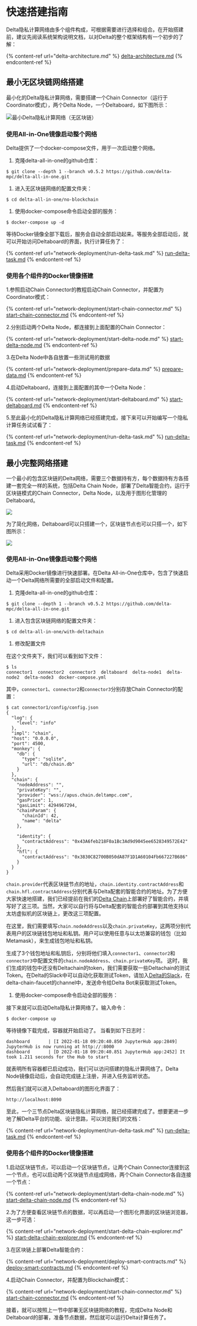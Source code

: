 # 快速搭建指南

Delta隐私计算网络由多个组件构成，可根据需要进行选择和组合。在开始搭建前，建议先阅读系统架构说明文档，以对Delta的整个框架结构有一个初步的了解：

{% content-ref url="delta-architecture.md" %}
[delta-architecture.md](delta-architecture.md)
{% endcontent-ref %}

## 最小无区块链网络搭建

最小化的Delta隐私计算网络，需要搭建一个Chain Connector（运行于Coordinator模式），两个Delta Node，一个Deltaboard，如下图所示：

![最小Delta隐私计算网络（无区块链）](.gitbook/assets/88fbc43f76d794b066889a7cac4d4f4.png)

### 使用All-in-One镜像启动整个网络

Delta提供了一个docker-compose文件，用于一次启动整个网络。

1. 克隆delta-all-in-one的github仓库：

```
$ git clone --depth 1 --branch v0.5.2 https://github.com/delta-mpc/delta-all-in-one.git
```

1. 进入无区块链网络的配置文件夹：

```
$ cd delta-all-in-one/no-blockchain
```

1. 使用docker-compose命令启动全部的服务：

```
$ docker-compose up -d
```

等待Docker镜像全部下载后，服务会自动全部启动起来。等服务全部启动后，就可以开始访问Deltaboard的界面，执行计算任务了：

{% content-ref url="network-deployment/run-delta-task.md" %}
[run-delta-task.md](network-deployment/run-delta-task.md)
{% endcontent-ref %}

### 使用各个组件的Docker镜像搭建

1.参照启动Chain Connector的教程启动Chain Connector，并配置为Coordinator模式：

{% content-ref url="network-deployment/start-chain-connector.md" %}
[start-chain-connector.md](network-deployment/start-chain-connector.md)
{% endcontent-ref %}

2.分别启动两个Delta Node，都连接到上面配置的Chain Connector：

{% content-ref url="network-deployment/start-delta-node.md" %}
[start-delta-node.md](network-deployment/start-delta-node.md)
{% endcontent-ref %}

3.在Delta Node中各自放置一些测试用的数据

{% content-ref url="network-deployment/prepare-data.md" %}
[prepare-data.md](network-deployment/prepare-data.md)
{% endcontent-ref %}

4.启动Deltaboard，连接到上面配置的其中一个Delta Node：

{% content-ref url="network-deployment/start-deltaboard.md" %}
[start-deltaboard.md](network-deployment/start-deltaboard.md)
{% endcontent-ref %}

5.至此最小化的Delta隐私计算网络已经搭建完成，接下来可以开始编写一个隐私计算任务试试看了：

{% content-ref url="network-deployment/run-delta-task.md" %}
[run-delta-task.md](network-deployment/run-delta-task.md)
{% endcontent-ref %}

## 最小完整网络搭建

一个最小的包含区块链的Delta网络，需要三个数据持有方，每个数据持有方各搭建一套完全一样的系统，包括Delta Chain Node，部署了Delta智能合约，运行于区块链模式的Chain Connector，Delta Node，以及用于图形化管理的Deltaboard。

![](.gitbook/assets/delta-with-multi-chain.png)

为了简化网络，Deltaboard可以只搭建一个，区块链节点也可以只搭一个，如下图所示：

![](.gitbook/assets/delta-with-single-chain.png)

### 使用All-in-One镜像启动整个网络

Delta采用Docker镜像进行快速部署。在Delta All-in-One仓库中，包含了快速启动一个Delta网络所需要的全部启动文件和配置。

1. 克隆delta-all-in-one的github仓库：

```
$ git clone --depth 1 --branch v0.5.2 https://github.com/delta-mpc/delta-all-in-one.git
```

1. 进入包含区块链网络的配置文件夹：

```
$ cd delta-all-in-one/with-deltachain
```

1. 修改配置文件

在这个文件夹下，我们可以看到如下文件：

```
$ ls
connector1  connector2  connector3  deltaboard  delta-node1  delta-node2  delta-node3  docker-compose.yml
```

其中，`connector1`、`connector2`和`connector3`分别存放Chain Connector的配置：

```
$ cat connector1/config/config.json
{
  "log": {
    "level": "info"
  },
  "impl": "chain",
  "host": "0.0.0.0",
  "port": 4500,
  "monkey": {
    "db": {
      "type": "sqlite",
      "url": "db/chain.db"
    }
  },
  "chain": {
    "nodeAddress": "",
    "privateKey": "",
    "provider": "wss://apus.chain.deltampc.com",
    "gasPrice": 1,
    "gasLimit": 4294967294,
    "chainParam": {
      "chainId": 42,
      "name": "delta"
    },

    "identity": {
      "contractAddress": "0x43A6feb218F0a1Bc3Ad9d9045ee6528349572E42"
    },
    "hfl": {
      "contractAddress": "0x3830C82700B050dA87F1D1A60104Fb667227B686"
    }
  }
}
```

`chain.provider`代表区块链节点的地址，`chain.identity.contractAddress`和`chain.hfl.contractAddress`分别代表与Delta配套的智能合约的地址。为了方便大家快速地搭建，我们已经提前在我们的[Delta Chain](https://explorer.deltampc.com)上部署好了智能合约，并填写好了这三项。当然，大家可以自行将与Delta配套的智能合约部署到其他支持以太坊虚拟机的区块链上，更改这三项配置。

在这里，我们需要填写`chain.nodeAddress`以及`chain.privateKey`，这两项分别代表用户的区块链钱包地址和私钥。用户可以使用任意与以太坊兼容的钱包（比如Metamask），来生成钱包地址和私钥。

生成了3个钱包地址和私钥后，分别将他们填入`connector1`、`connector2`和`connector3`中配置文件的`chain.nodeAddress`、`chain.privateKey`项。 这时，我们生成的钱包中还没有Deltachain的token，我们需要获取一些Deltachain的测试Token。在Delta的Slack中可以自动化获取测试Token，请加入[Delta的Slack](https://join.slack.com/t/delta-mpc/shared\_invite/zt-uaqm185x-52oCXcxoYvRlFwEoMUC8Tw)，在delta-chain-faucet的channel中，发送命令给Delta Bot来获取测试Token。

1. 使用docker-compose命令启动全部的服务：

接下来就可以启动Delta隐私计算网络了。输入命令：

```
$ docker-compose up
```

等待镜像下载完成，容器就开始启动了。 当看到如下日志时：

```
dashboard       | [I 2022-01-18 09:20:40.850 JupyterHub app:2849] JupyterHub is now running at http://:8000
dashboard       | [D 2022-01-18 09:20:40.851 JupyterHub app:2452] It took 1.211 seconds for the Hub to start
```

就表明所有容器都已启动成功，我们可以访问搭建的隐私计算网络了。Delta Node镜像启动后，会自动完成链上注册，并进入任务监听状态。

然后我们就可以进入Deltaboard的图形化界面了：

```
http://localhost:8090
```

至此，一个三节点Delta区块链隐私计算网络，就已经搭建完成了。想要更进一步地了解Delta平台的功能、设计思路，可以浏览我们的文档：

{% content-ref url="network-deployment/run-delta-task.md" %}
[run-delta-task.md](network-deployment/run-delta-task.md)
{% endcontent-ref %}

### 使用各个组件的Docker镜像搭建

1.启动区块链节点，可以启动一个区块链节点，让两个Chain Connector连接到这一个节点，也可以启动两个区块链节点组成网络，两个Chain Connector各自连接一个节点：

{% content-ref url="network-deployment/start-delta-chain-node.md" %}
[start-delta-chain-node.md](network-deployment/start-delta-chain-node.md)
{% endcontent-ref %}

2.为了方便查看区块链节点的数据，可以再启动一个图形化界面的区块链浏览器，这一步可选：

{% content-ref url="network-deployment/start-delta-chain-explorer.md" %}
[start-delta-chain-explorer.md](network-deployment/start-delta-chain-explorer.md)
{% endcontent-ref %}

3.在区块链上部署Delta智能合约：

{% content-ref url="network-deployment/deploy-smart-contracts.md" %}
[deploy-smart-contracts.md](network-deployment/deploy-smart-contracts.md)
{% endcontent-ref %}

4.启动Chain Connector，并配置为Blockchain模式：

{% content-ref url="network-deployment/start-chain-connector.md" %}
[start-chain-connector.md](network-deployment/start-chain-connector.md)
{% endcontent-ref %}

接着，就可以按照上一节中部署无区块链网络的教程，完成Delta Node和Deltaboard的部署，准备节点数据，然后就可以运行Delta计算任务了。
